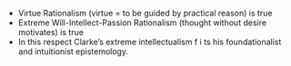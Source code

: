 - Virtue Rationalism (virtue = to be guided by practical reason) is true
- Extreme Will-Intellect-Passion Rationalism (thought without desire motivates) is true
- In this respect Clarke’s extreme intellectualism f i ts his foundationalist and intuitionist epistemology.